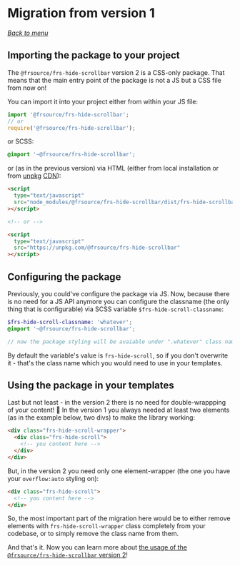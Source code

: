# Migration from version 1

_[Back to menu](/FRS-hide-scrollbar)_

## Importing the package to your project

The `@frsource/frs-hide-scrollbar` version 2 is a CSS-only package. That means that the main entry point of the package is not a JS but a CSS file from now on!

You can import it into your project either from within your JS file:

```javascript
import '@frsource/frs-hide-scrollbar';
// or
require('@frsource/frs-hide-scrollbar');
```

or SCSS:

```scss
@import '~@frsource/frs-hide-scrollbar';
```

or (as in the previous version) via HTML (either from local installation or from [unpkg](https://unpkg.com/#/) [CDN](https://en.wikipedia.org/wiki/Content_delivery_network)):

```html
<script
  type="text/javascript"
  src="node_modules/@frsource/frs-hide-scrollbar/dist/frs-hide-scrollbar.css"
></script>

<!-- or -->

<script
  type="text/javascript"
  src="https://unpkg.com/@frsource/frs-hide-scrollbar"
></script>
```

## Configuring the package

Previously, you could've configure the package via JS. Now, because there is no need for a JS API anymore you can configure the classname (the only thing that is configurable) via SCSS variable `$frs-hide-scroll-classname`:

```scss
$frs-hide-scroll-classname: 'whatever';
@import '~@frsource/frs-hide-scrollbar';

// now the package styling will be avaiable under ".whatever" class name
```

By default the variable's value is `frs-hide-scroll`, so if you don't overwrite it - that's the class name which you would need to use in your templates.

## Using the package in your templates

Last but not least - in the version 2 there is no need for double-wrappping of your content! 🚀 In the version 1 you always needed at least two elements (as in the example below, two divs) to make the library working:

```html
<div class="frs-hide-scroll-wrapper">
  <div class="frs-hide-scroll">
    <!-- you content here -->
  </div>
</div>
```

But, in the version 2 you need only one element-wrapper (the one you have your `overflow:auto` styling on):

```html
<div class="frs-hide-scroll">
  <!-- you content here -->
</div>
```

So, the most important part of the migration here would be to either remove elements with `frs-hide-scroll-wrapper` class completely from your codebase, or to simply remove the class name from them.

And that's it. Now you can learn more about [the usage of the `@frsource/frs-hide-scrollbar` version 2](/FRS-hide-scrollbar/usage)!
